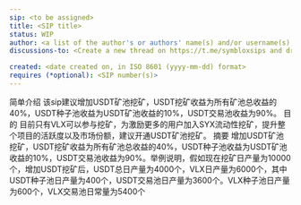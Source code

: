```yaml
---
sip: <to be assigned>
title: <SIP title>
status: WIP
author: <a list of the author's or authors' name(s) and/or username(s), or name(s) and email(s), e.g. (use with the parentheses or triangular brackets): FirstName LastName (@GitHubUsername), FirstName LastName <foo@bar.com>, FirstName (@GitHubUsername) and GitHubUsername (@GitHubUsername)>
discussions-to: <Create a new thread on https://t.me/symbloxsips and drop the link here> 

created: <date created on, in ISO 8601 (yyyy-mm-dd) format>
requires (*optional): <SIP number(s)>
---
```

简单介绍
该sip建议增加USDT矿池挖矿，USDT挖矿收益为所有矿池总收益的40%，USDT种子池收益为USDT矿池收益的10%，USDT交易池收益为90%。
目的
目前只有VLX可以参与挖矿，为激励更多的用户加入SYX流动性挖矿，提升整个项目的活跃度以及市场份额，建议开通USDT矿池挖矿。
摘要
增加USDT矿池挖矿，USDT挖矿收益为所有矿池总收益的40%，USDT种子池收益为USDT矿池收益的10%，USDT交易池收益为90%。举例说明，假如现在挖矿日产量为10000个，增加USDT挖矿后，USDT总日产量为4000个，VLX日产量为6000个，其中USDT种子池日产量为400个，USDT交易池日产量为3600个。VLX种子池日产量为600个，VLX交易池日常量为5400个
